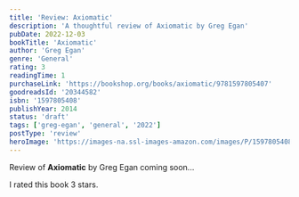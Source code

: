 ```yaml
---
title: 'Review: Axiomatic'
description: 'A thoughtful review of Axiomatic by Greg Egan'
pubDate: 2022-12-03
bookTitle: 'Axiomatic'
author: 'Greg Egan'
genre: 'General'
rating: 3
readingTime: 1
purchaseLink: 'https://bookshop.org/books/axiomatic/9781597805407'
goodreadsId: '20344582'
isbn: '1597805408'
publishYear: 2014
status: 'draft'
tags: ['greg-egan', 'general', '2022']
postType: 'review'
heroImage: 'https://images-na.ssl-images-amazon.com/images/P/1597805408.01.L.jpg'
---
```


Review of **Axiomatic** by Greg Egan coming soon...

I rated this book 3 stars.